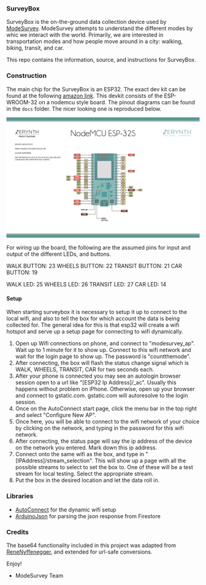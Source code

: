 ### SurveyBox

SurveyBox is the on-the-ground data collection device used by [ModeSurvey](https://modesurvey.org). ModeSurvey attempts to understand the different modes by whic we interact with the world. Primarily, we are interested in transportation modes and how people move around in a city: walking, biking, transit, and car.

This repo contains the information, source, and instructions for SurveyBox.

### Construction

The main chip for the SurveyBox is an ESP32. The exact dev kit can be found at the following [amazon link](https://www.amazon.com/KeeYees-Development-Bluetooth-Microcontroller-ESP-WROOM-32/dp/B07QCP2451). This devkit consists of the ESP-WROOM-32 on a nodemcu style board. The pinout diagrams can be found in the `docs` folder. The nicer looking one is reproduced below.

<img src="docs/zernyth_pinout.jpg" alt="drawing" width="750"/>

For wiring up the board, the following are the assumed pins for input and output of the different LEDs, and buttons.

WALK BUTTON: 23
WHEELS BUTTON: 22
TRANSIT BUTTON: 21
CAR BUTTON: 19

WALK LED: 25
WHEELS LED: 26
TRANSIT LED: 27
CAR LED: 14

#### Setup

When starting surveybox it is necessary to setup it up to connect to the local wifi, and also to tell the box for which account the data is being collected for. The general idea for this is that esp32 will create a wifi hotspot and serve up a setup page for connecting to wifi dynamically.

1. Open up Wifi connections on phone, and connect to "modesurvey_ap". Wait up to 1 minute for it to show up. Connect to this wifi network and wait for the login page to show up. The password is "countthemode".
2. After connecting, the box will flash the status change signal which is WALK, WHEELS, TRANSIT, CAR for two seconds each.
3. After your phone is connected you may see an autologin browser session open to a url like "[ESP32 Ip Address]/\_ac". Usually this happens without problem on iPhone. Otherwise, open up your browser and connect to gstatic.com. gstatic.com will autoresolve to the login session.
4. Once on the AutoConnect start page, click the menu bar in the top right and select "Configure New AP".
5. Once here, you will be able to connect to the wifi network of your choice by clicking on the network, and typing in the password for this wifi network.
6. After connecting, the status page will say the ip address of the device on the network you entered. Mark down this ip address.
7. Connect onto the same wifi as the box, and type in "[IPAddress]/stream_selection". This will show up a page with all the possible streams to select to set the box to. One of these will be a test stream for local testing. Select the appropriate stream.
8. Put the box in the desired location and let the data roll in.

### Libraries

* [AutoConnect](https://github.com/Hieromon/AutoConnect) for the dynamic wifi setup
* [ArduinoJson](https://github.com/bblanchon/ArduinoJson) for parsing the json response from Firestore

### Credits

The base64 functionality included in this project was adapted from [ReneNyffenegger](https://github.com/ReneNyffenegger/cpp-base64/blob/master/base64.cpp), and extended for url-safe conversions.

Enjoy!

- ModeSurvey Team
